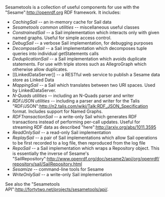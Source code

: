 Sesametools is a collection of useful components for use with the "Sesame":http://openrdf.org RDF framework.  It includes:
* *CachingSail* -- an in-memory cache for Sail data
* *Sesametools common utilities* -- miscellaneous useful classes
* *ConstrainedSail* -- a Sail implementation which interacts only with given named graphs.  Useful for simple access control.
* *DebugSail* -- a verbose Sail implementation, for debugging purposes
* *DecomposeSail* -- a Sail implementation which decomposes tuple queries into individual getStatements calls
* *DeduplicationSail* -- a Sail implementation which avoids duplicate statements.  For use with triple stores such as AllegroGraph which otherwise allow duplicates.
* [[LinkedDataServer]] -- a RESTful web service to publish a Sesame data store as Linked Data
* *MappingSail* -- a Sail which translates between two URI spaces.  Used by LinkedDataServer.
* *N-Quads utilities* -- including an N-Quads parser and writer
* *RDF/JSON utilities* -- including a parser and writer for the Talis "RDF/JSON":http://n2.talis.com/wiki/Talk:RDF_JSON_Specification format.  Includes support for Named Graphs.
* *RDFTransactionSail* -- a write-only Sail which generates RDF transactions instead of performing per-call updates.  Useful for streaming RDF data as described "here":http://arxiv.org/abs/1011.3595
* *ReadOnlySail* -- a read-only Sail implementation
* *ReplaySail* -- a pair of Sail implementations which allow Sail operations to be first recorded to a log file, then reproduced from the log file
* *RepoSail* -- a Sail implementation which wraps a Repository object.  This is essentially the inverse of Sesame's "SailRepository":http://www.openrdf.org/doc/sesame2/api/org/openrdf/repository/sail/SailRepository.html
* *Sesamize* -- command-line tools for Sesame
* *WriteOnlySail* -- a write-only Sail implementation

See also the "Sesametools API":http://fortytwo.net/projects/sesametools/api/.
